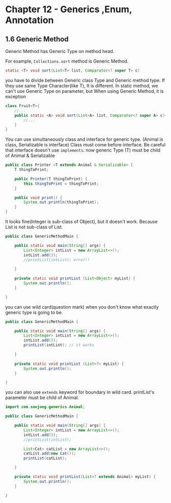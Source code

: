 # Chapter 12 - Generics ,Enum, Annotation

## 1.6 Generic Method
Generic Method has Generic Type on method head.

For example, `Collections.sort` method is Generic Method.
```java
static <T> void sort(List<T> list, Comparator<? super T> c)
```
you have to divide between Generic class Type and Generic method type.
If they use same Type Character(like T), It is different.
In static method, we can't use Generic Type on parameter, but When using Generic Method, it is exception 
```java
class Fruit<T>{
    //...
    public static <A> void sort(List<A> list, Comparator<? super A> c){
        //...
    }
}
```

You can use simultaneously class and interface for generic type. (Animal is class, Serializable is interface)
Class must come before interface. Be careful that interface doesn't use `implements`.
now generic Type (T) must be child of Animal & Serializable
```java
public class Printer <T extends Animal & Serializable> {
    T thingToPrint;

    public Printer(T thingToPrint) {
        this.thingToPrint = thingToPrint;
    }

    public void print() {
        System.out.println(thingToPrint);
    }
}
```

It looks fine(Integer is sub-class of Object), but it doesn't work.
Because List<Integer> is not sub-class of List<Object>.
```java
public class GenericMethodMain {

    public static void main(String[] args) {
        List<Integer> intList = new ArrayList<>();
        intList.add(3);
        //printList(intList); error!!

    }
    
    private static void printList (List<Object> myList) {
        System.out.println();
    }

}
```
you can use wild card(question mark) when you don't know what exactly generic type is going to be.
```java
public class GenericMethodMain {

    public static void main(String[] args) {
        List<Integer> intList = new ArrayList<>();
        intList.add(3);
        printList(intList); // it works

    }
    
    private static void printList (List<?> myList) {
        System.out.println();
    }

}
```


you can also use `extends` keyword for boundary in wild card.
printList's parameter must be child of Animal.
```java
import com.soojong.generics.Animal;

public class GenericMethodMain {

    public static void main(String[] args) {
        List<Integer> intList = new ArrayList<>();
        intList.add(3);
        //printList(intList);

        List<Cat> catList = new ArrayList<>();
        catList.add(new Cat());
        printList(catList);

    }

    private static void printList(List<? extends Animal> myList) {
        System.out.println();
    }

}
```